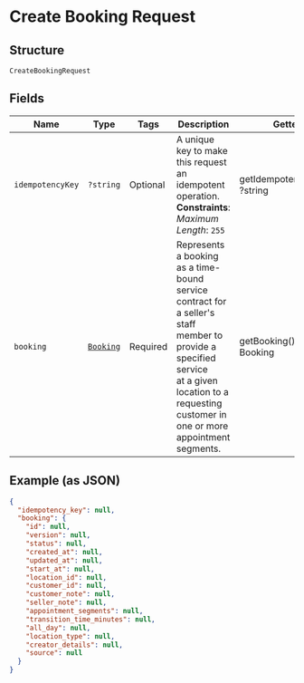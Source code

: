 
# Create Booking Request

## Structure

`CreateBookingRequest`

## Fields

| Name | Type | Tags | Description | Getter | Setter |
|  --- | --- | --- | --- | --- | --- |
| `idempotencyKey` | `?string` | Optional | A unique key to make this request an idempotent operation.<br>**Constraints**: *Maximum Length*: `255` | getIdempotencyKey(): ?string | setIdempotencyKey(?string idempotencyKey): void |
| `booking` | [`Booking`](../../doc/models/booking.md) | Required | Represents a booking as a time-bound service contract for a seller's staff member to provide a specified service<br>at a given location to a requesting customer in one or more appointment segments. | getBooking(): Booking | setBooking(Booking booking): void |

## Example (as JSON)

```json
{
  "idempotency_key": null,
  "booking": {
    "id": null,
    "version": null,
    "status": null,
    "created_at": null,
    "updated_at": null,
    "start_at": null,
    "location_id": null,
    "customer_id": null,
    "customer_note": null,
    "seller_note": null,
    "appointment_segments": null,
    "transition_time_minutes": null,
    "all_day": null,
    "location_type": null,
    "creator_details": null,
    "source": null
  }
}
```

